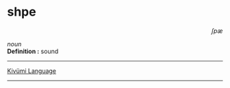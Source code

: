 
# shpe

<div align="right"><i>ʃpæ</i></div>

*noun*  
**Definition :** sound  

---

[Kivümi Language](../README.md)

---
